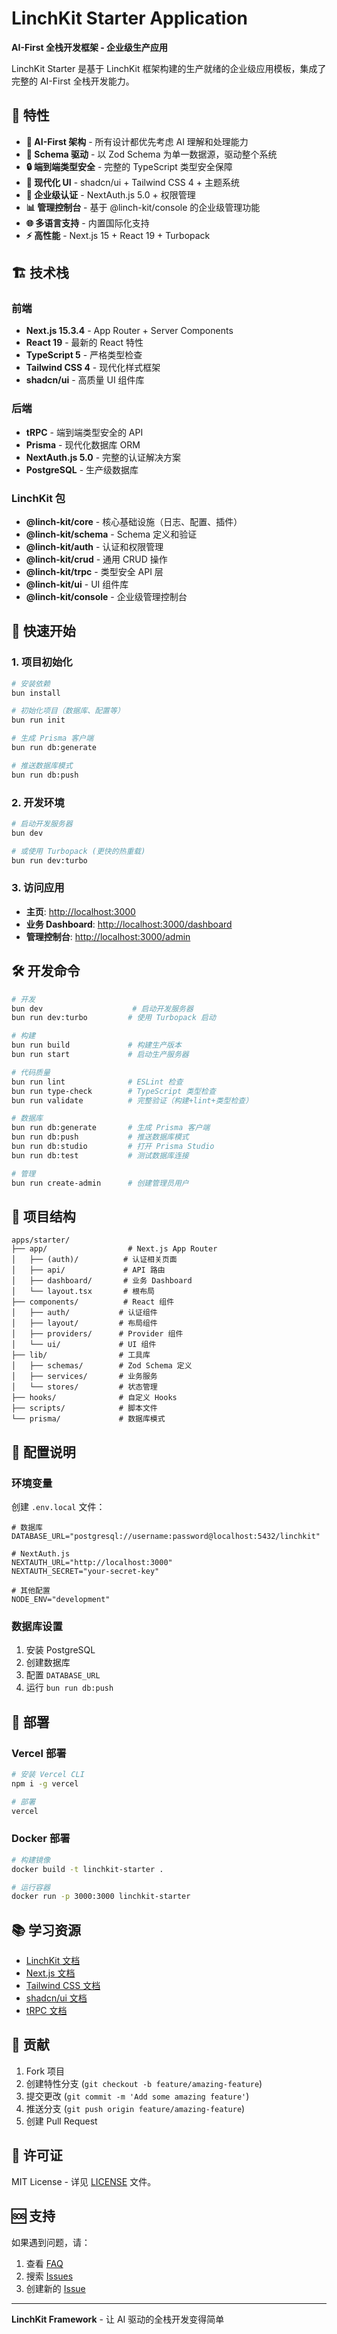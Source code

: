 # LinchKit Starter Application

**AI-First 全栈开发框架 - 企业级生产应用**

LinchKit Starter 是基于 LinchKit 框架构建的生产就绪的企业级应用模板，集成了完整的 AI-First 全栈开发能力。

## 🚀 特性

- **🤖 AI-First 架构** - 所有设计都优先考虑 AI 理解和处理能力
- **📐 Schema 驱动** - 以 Zod Schema 为单一数据源，驱动整个系统
- **🔒 端到端类型安全** - 完整的 TypeScript 类型安全保障
- **🎨 现代化 UI** - shadcn/ui + Tailwind CSS 4 + 主题系统
- **🔐 企业级认证** - NextAuth.js 5.0 + 权限管理
- **📊 管理控制台** - 基于 @linch-kit/console 的企业级管理功能
- **🌐 多语言支持** - 内置国际化支持
- **⚡ 高性能** - Next.js 15 + React 19 + Turbopack

## 🏗️ 技术栈

### 前端

- **Next.js 15.3.4** - App Router + Server Components
- **React 19** - 最新的 React 特性
- **TypeScript 5** - 严格类型检查
- **Tailwind CSS 4** - 现代化样式框架
- **shadcn/ui** - 高质量 UI 组件库

### 后端

- **tRPC** - 端到端类型安全的 API
- **Prisma** - 现代化数据库 ORM
- **NextAuth.js 5.0** - 完整的认证解决方案
- **PostgreSQL** - 生产级数据库

### LinchKit 包

- **@linch-kit/core** - 核心基础设施（日志、配置、插件）
- **@linch-kit/schema** - Schema 定义和验证
- **@linch-kit/auth** - 认证和权限管理
- **@linch-kit/crud** - 通用 CRUD 操作
- **@linch-kit/trpc** - 类型安全 API 层
- **@linch-kit/ui** - UI 组件库
- **@linch-kit/console** - 企业级管理控制台

## 🎯 快速开始

### 1. 项目初始化

```bash
# 安装依赖
bun install

# 初始化项目（数据库、配置等）
bun run init

# 生成 Prisma 客户端
bun run db:generate

# 推送数据库模式
bun run db:push
```

### 2. 开发环境

```bash
# 启动开发服务器
bun dev

# 或使用 Turbopack (更快的热重载)
bun run dev:turbo
```

### 3. 访问应用

- **主页**: [http://localhost:3000](http://localhost:3000)
- **业务 Dashboard**: [http://localhost:3000/dashboard](http://localhost:3000/dashboard)
- **管理控制台**: [http://localhost:3000/admin](http://localhost:3000/admin)

## 🛠️ 开发命令

```bash
# 开发
bun dev                    # 启动开发服务器
bun run dev:turbo         # 使用 Turbopack 启动

# 构建
bun run build             # 构建生产版本
bun run start             # 启动生产服务器

# 代码质量
bun run lint              # ESLint 检查
bun run type-check        # TypeScript 类型检查
bun run validate          # 完整验证（构建+lint+类型检查）

# 数据库
bun run db:generate       # 生成 Prisma 客户端
bun run db:push           # 推送数据库模式
bun run db:studio         # 打开 Prisma Studio
bun run db:test           # 测试数据库连接

# 管理
bun run create-admin      # 创建管理员用户
```

## 📁 项目结构

```
apps/starter/
├── app/                  # Next.js App Router
│   ├── (auth)/          # 认证相关页面
│   ├── api/             # API 路由
│   ├── dashboard/       # 业务 Dashboard
│   └── layout.tsx       # 根布局
├── components/          # React 组件
│   ├── auth/           # 认证组件
│   ├── layout/         # 布局组件
│   ├── providers/      # Provider 组件
│   └── ui/             # UI 组件
├── lib/                # 工具库
│   ├── schemas/        # Zod Schema 定义
│   ├── services/       # 业务服务
│   └── stores/         # 状态管理
├── hooks/              # 自定义 Hooks
├── scripts/            # 脚本文件
└── prisma/             # 数据库模式
```

## 🔧 配置说明

### 环境变量

创建 `.env.local` 文件：

```env
# 数据库
DATABASE_URL="postgresql://username:password@localhost:5432/linchkit"

# NextAuth.js
NEXTAUTH_URL="http://localhost:3000"
NEXTAUTH_SECRET="your-secret-key"

# 其他配置
NODE_ENV="development"
```

### 数据库设置

1. 安装 PostgreSQL
2. 创建数据库
3. 配置 `DATABASE_URL`
4. 运行 `bun run db:push`

## 🚀 部署

### Vercel 部署

```bash
# 安装 Vercel CLI
npm i -g vercel

# 部署
vercel
```

### Docker 部署

```bash
# 构建镜像
docker build -t linchkit-starter .

# 运行容器
docker run -p 3000:3000 linchkit-starter
```

## 📚 学习资源

- [LinchKit 文档](../../README.md)
- [Next.js 文档](https://nextjs.org/docs)
- [Tailwind CSS 文档](https://tailwindcss.com/docs)
- [shadcn/ui 文档](https://ui.shadcn.com)
- [tRPC 文档](https://trpc.io/docs)

## 🤝 贡献

1. Fork 项目
2. 创建特性分支 (`git checkout -b feature/amazing-feature`)
3. 提交更改 (`git commit -m 'Add some amazing feature'`)
4. 推送分支 (`git push origin feature/amazing-feature`)
5. 创建 Pull Request

## 📄 许可证

MIT License - 详见 [LICENSE](../../LICENSE) 文件。

## 🆘 支持

如果遇到问题，请：

1. 查看 [FAQ](../../docs/FAQ.md)
2. 搜索 [Issues](../../issues)
3. 创建新的 [Issue](../../issues/new)

---

**LinchKit Framework** - 让 AI 驱动的全栈开发变得简单
